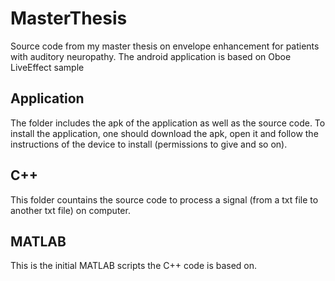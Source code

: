 # MasterThesis

Source code from my master thesis on envelope enhancement for patients with auditory neuropathy. The android application is based on Oboe LiveEffect sample

## Application

The folder includes the apk of the application as well as the source code.
To install the application, one should download the apk, open it and follow the instructions of the device to install (permissions to give and so on).

## C++

This folder countains the source code to process a signal (from a txt file to another txt file) on computer.

## MATLAB

This is the initial MATLAB scripts the C++ code is based on.
